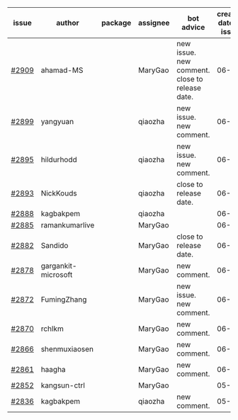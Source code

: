 | issue | author | package | assignee | bot advice | created date of issue | target release date | date from target |
| ------ | ------ | ------ | ------ | ------ | ------ | ------ | :-----: |
| [#2909](https://github.com/Azure/sdk-release-request/issues/2909) | ahamad-MS |  | MaryGao | new issue. new comment. close to release date.  | 06-13 | 06-15 | 1 |
| [#2899](https://github.com/Azure/sdk-release-request/issues/2899) | yangyuan |  | qiaozha | new issue. new comment. | 06-07 | 06-09 |  |
| [#2895](https://github.com/Azure/sdk-release-request/issues/2895) | hildurhodd |  | qiaozha | new issue. new comment. | 06-07 | 06-21 |  |
| [#2893](https://github.com/Azure/sdk-release-request/issues/2893) | NickKouds |  | qiaozha | close to release date.  | 06-06 | 06-13 | 0 |
| [#2888](https://github.com/Azure/sdk-release-request/issues/2888) | kagbakpem |  | qiaozha |  | 06-06 | 06-08 |  |
| [#2885](https://github.com/Azure/sdk-release-request/issues/2885) | ramankumarlive |  | MaryGao |  | 06-04 | 06-30 |  |
| [#2882](https://github.com/Azure/sdk-release-request/issues/2882) | Sandido |  | MaryGao | close to release date.  | 06-03 | 06-13 | 0 |
| [#2878](https://github.com/Azure/sdk-release-request/issues/2878) | gargankit-microsoft |  | MaryGao | new comment. | 06-03 | 06-30 |  |
| [#2872](https://github.com/Azure/sdk-release-request/issues/2872) | FumingZhang |  | MaryGao | new issue. new comment. | 06-02 | 06-08 |  |
| [#2870](https://github.com/Azure/sdk-release-request/issues/2870) | rchlkm |  | MaryGao | new comment. | 06-01 | 06-08 |  |
| [#2866](https://github.com/Azure/sdk-release-request/issues/2866) | shenmuxiaosen |  | MaryGao | new comment. | 06-01 | 06-03 |  |
| [#2861](https://github.com/Azure/sdk-release-request/issues/2861) | haagha |  | MaryGao | new comment. | 06-01 | 06-03 |  |
| [#2852](https://github.com/Azure/sdk-release-request/issues/2852) | kangsun-ctrl |  | MaryGao |  | 05-31 | 06-02 |  |
| [#2836](https://github.com/Azure/sdk-release-request/issues/2836) | kagbakpem |  | qiaozha | new comment. | 05-23 | 05-25 |  |
